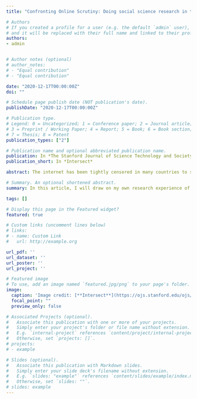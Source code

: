 ```yaml
---
title: "Confronting Online Scrutiny: Doing social science research in the context of internet censorship in China"

# Authors
# If you created a profile for a user (e.g. the default `admin` user), write the username (folder name) here 
# and it will be replaced with their full name and linked to their profile.
authors:
- admin


# Author notes (optional)
# author_notes:
# - "Equal contribution"
# - "Equal contribution"

date: "2020-12-17T00:00:00Z"
doi: ""

# Schedule page publish date (NOT publication's date).
publishDate: "2020-12-17T00:00:00Z"

# Publication type.
# Legend: 0 = Uncategorized; 1 = Conference paper; 2 = Journal article;
# 3 = Preprint / Working Paper; 4 = Report; 5 = Book; 6 = Book section;
# 7 = Thesis; 8 = Patent
publication_types: ["2"]

# Publication name and optional abbreviated publication name.
publication: In *The Stanford Journal of Science Technology and Society*
publication_short: In *Intersect*

abstract: The internet has been tightly censored in many countries to strengthen political control over the years. On the one hand, the suppression of public communication provides opportunities for researchers to study the mechanism of internet and state control in authoritarian countries. On the other hand, many social scientists themselves confront tightening online censorship during research activities. Internet scrutiny is complicating the situation of social science research nowadays. In this article, I will draw on my own research experience of internet censorship in China and discuss how researchers could better formulate research questions and collect online data in the context of internet scrutiny. Beyond that, I call for an active attitude in tackling the problem and discuss attempts and strategies to navigate sensitivity during research.

# Summary. An optional shortened abstract.
summary: In this article, I will draw on my own research experience of internet censorship in China and discuss how researchers could better formulate research questions and collect online data in the context of internet scrutiny. Beyond that, I call for an active attitude in tackling the problem and discuss attempts and strategies to navigate sensitivity during research.

tags: []

# Display this page in the Featured widget?
featured: true

# Custom links (uncomment lines below)
# links:
# - name: Custom Link
#   url: http://example.org

url_pdf: ''
url_dataset: ''
url_poster: ''
url_project: ''

# Featured image
# To use, add an image named `featured.jpg/png` to your page's folder. 
image:
  caption: 'Image credit: [**Intersect**](https://ojs.stanford.edu/ojs/index.php/intersect/issue/view/112)'
  focal_point: ""
  preview_only: false

# Associated Projects (optional).
#   Associate this publication with one or more of your projects.
#   Simply enter your project's folder or file name without extension.
#   E.g. `internal-project` references `content/project/internal-project/index.md`.
#   Otherwise, set `projects: []`.
# projects:
# - example

# Slides (optional).
#   Associate this publication with Markdown slides.
#   Simply enter your slide deck's filename without extension.
#   E.g. `slides: "example"` references `content/slides/example/index.md`.
#   Otherwise, set `slides: ""`.
# slides: example
---
```


